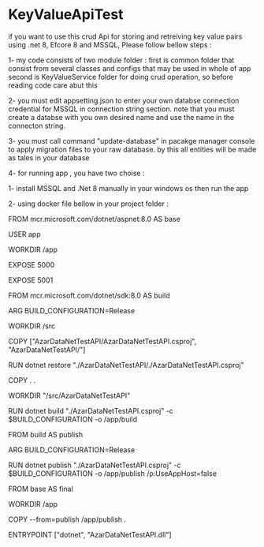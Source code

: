 # KeyValueApiTest
if you want to use this crud Api for storing and retreiving key value pairs using .net 8, Efcore 8 and MSSQL, Please follow bellow steps :

1- my code consists of two module folder : first is common folder that consist from several classes and configs that may be used in whole of app
second is KeyValueService folder for doing crud operation, so before reading code care abut this

2- you must edit appsetting.json to enter your own databse connection credential for MSSQL in connection string section. note that you must create a databse with you own desired name and use the name in the connecton string.

3- you must call command "update-database" in pacakge manager console to apply migration files to your raw database. by this all entities will be made as tales in your database

4- for running app , you have two choise :

   1- install MSSQL and .Net 8 manually in your windows os then run the app
   
   2- using docker file bellow in your project folder : 


   FROM mcr.microsoft.com/dotnet/aspnet:8.0 AS base
   
   USER app
   
   WORKDIR /app
   
   EXPOSE 5000
   
   EXPOSE 5001

   
   
   FROM mcr.microsoft.com/dotnet/sdk:8.0 AS build
   
   ARG BUILD_CONFIGURATION=Release
   
   WORKDIR /src

   
   COPY ["AzarDataNetTestAPI/AzarDataNetTestAPI.csproj", "AzarDataNetTestAPI/"]
   
   RUN dotnet restore "./AzarDataNetTestAPI/./AzarDataNetTestAPI.csproj"
   
   COPY . .
   
   WORKDIR "/src/AzarDataNetTestAPI"
   
   RUN dotnet build "./AzarDataNetTestAPI.csproj" -c $BUILD_CONFIGURATION -o /app/build

   
   FROM build AS publish
   
   ARG BUILD_CONFIGURATION=Release
   
   RUN dotnet publish "./AzarDataNetTestAPI.csproj" -c $BUILD_CONFIGURATION -o /app/publish /p:UseAppHost=false
   
   
   FROM base AS final
   
   WORKDIR /app
   
   COPY --from=publish /app/publish .
   
   ENTRYPOINT ["dotnet", "AzarDataNetTestAPI.dll"]
   


